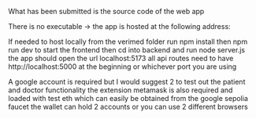 What has been submitted is the source code of the web app

There is no executable -> the app is hosted at the following address:

If needed to host locally from the verimed folder run npm install then npm run dev to start the frontend
then cd into backend and run node server.js 
the app should open the url localhost:5173
all api routes need to have http://localhost:5000 at the beginning or whichever port you are using

A google account is required but I would suggest 2 to test out the patient and doctor functionality
the extension metamask is also required and loaded with test eth which can easily be obtained from the google sepolia faucet
the wallet can hold 2 accounts or you can use 2 different browsers